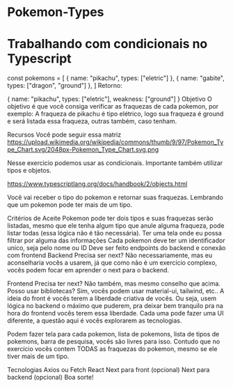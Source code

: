 # Pokemon-Types

# Trabalhando com condicionais no Typescript

const pokemons = [ { name: "pikachu", types: ["eletric"] }, { name: "gabite", types: ["dragon", "ground"] }, ] Retorno:

{ name: "pikachu", types: ["eletric"], weakness: ["ground"] } Objetivo O objetivo é que você consiga verificar as fraquezas de cada pokemon, por exemplo: A fraqueza de pikachu é tipo elétrico, logo sua fraqueza é ground e será listada essa fraqueza, outras também, caso tenham.

Recursos Você pode seguir essa matriz https://upload.wikimedia.org/wikipedia/commons/thumb/9/97/Pokemon_Type_Chart.svg/2048px-Pokemon_Type_Chart.svg.png

Nesse exercicio podemos usar as condicionais. Importante também utilizar tipos e objetos.

https://www.typescriptlang.org/docs/handbook/2/objects.html

Você vai receber o tipo do pokemon e retornar suas fraquezas. Lembrando que um pokemon pode ter mais de um tipo.

Critérios de Aceite Pokemon pode ter dois tipos e suas fraquezas serão listadas, mesmo que ele tenha algum tipo que anule alguma fraqueza, pode listar todas (essa lógica não é tão necessária). Ter uma tela onde eu possa filtrar por alguma das informações Cada pokemon deve ter um identificador unico, seja pelo nome ou ID Deve ser feito endpoints do backend e conexão com frontend Backend Precisa ser next? Não necessariamente, mas eu aconselharia vocês a usarem, já que como não é um exercício complexo, vocês podem focar em aprender o next para o backend.

Frontend Precisa ter next? Não também, mas mesmo conselho que acima. Posso usar bibliotecas? Sim, vocês podem usar material-ui, tailwind, etc.. A ideia do front é vocês terem a liberdade criativa de vocês. Ou seja, usem lógica no backend o máximo que puderem, pra deixar bem tranquilo pra na hora do frontend vocês terem essa liberdade. Cada uma pode fazer uma UI diferente, a questão aqui é vocês explorarem as tecnologias.

Podem fazer tela para cada pokemon, lista de pokemons, lista de tipos de pokemons, barra de pesquisa, vocês são livres para isso. Contudo que no exercício vocês contem TODAS as fraquezas do pokemon, mesmo se ele tiver mais de um tipo.

Tecnologias Axios ou Fetch React Next para front (opcional) Next para backend (opcional) Boa sorte!
